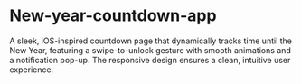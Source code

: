 # New-year-countdown-app
A sleek, iOS-inspired countdown page that dynamically tracks time until the New Year, featuring a swipe-to-unlock gesture with smooth animations and a notification pop-up. The responsive design ensures a clean, intuitive user experience.

